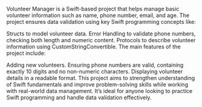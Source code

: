 Volunteer Manager is a Swift-based project that helps manage basic volunteer information such as name, phone number, email, and age. The project ensures data validation using key Swift programming concepts like:

Structs to model volunteer data.
Error Handling to validate phone numbers, checking both length and numeric content.
Protocols to describe volunteer information using CustomStringConvertible.
The main features of the project include:

Adding new volunteers.
Ensuring phone numbers are valid, containing exactly 10 digits and no non-numeric characters.
Displaying volunteer details in a readable format.
This project aims to strengthen understanding of Swift fundamentals and improve problem-solving skills while working with real-world data management. It’s ideal for anyone looking to practice Swift programming and handle data validation effectively.
